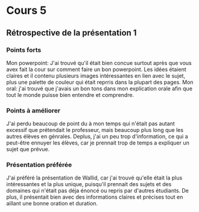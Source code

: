 # Cours 5
## Rétrospective de la présentation 1

### Points forts
Mon powerpoint: J'ai trouvé qu'il était bien concue surtout après que vous avex fait la cour sur comment faire un bon powerpoint. Les idées étaient claires et il contenu plusieurs images intéressantes en lien avec le sujet, plus une palette de couleur qui était reprris dans la plupart des pages. Mon oral: j'ai trouvé que j'avais un bon tons dans mon explication orale afin que tout le monde puisse bien entendre et comprendre.

### Points à améliorer
J'ai perdu beaucoup de point du à mon temps qui n'était pas autant excessif que prétendait le professeur, mais beaucoup plus long que les autres élèves en génrales. Deplus, j'ai un peu trop d'information, ce qui a peut-être ennuyer les élèves, car je prennait trop de temps a expliquer un sujet que prévue.

### Présentation préférée
J'ai préféré la présentation de Wallid, car j'ai trouvé qu'elle était la plus intéressantes et la plus unique, puisqu'il prennait des sujets et des domaines qui n'était pas déja énoncé ou repris par d'autres étudiants. De plus, il présentait bien avec des informations claires et précises tout en aillant une bonne oration et duration.
